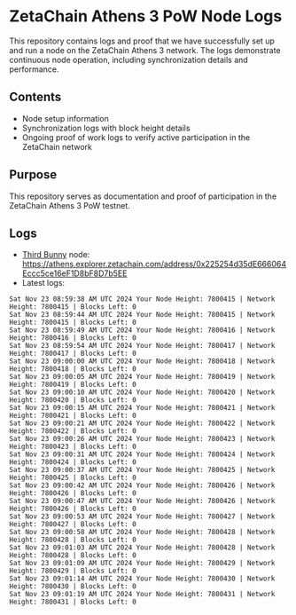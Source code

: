 # ZetaChain Athens 3 PoW Node Logs
This repository contains logs and proof that we have successfully set up and run a node on the ZetaChain Athens 3 network. The logs demonstrate continuous node operation, including synchronization details and performance.

## Contents
- Node setup information
- Synchronization logs with block height details
- Ongoing proof of work logs to verify active participation in the ZetaChain network

## Purpose
This repository serves as documentation and proof of participation in the ZetaChain Athens 3 PoW testnet.

## Logs

- [Third Bunny](https://thirdbunny.xyz/) node: https://athens.explorer.zetachain.com/address/0x225254d35dE666064Eccc5ce16eF1D8bF8D7b5EE
- Latest logs:
```
Sat Nov 23 08:59:38 AM UTC 2024 Your Node Height: 7800415 | Network Height: 7800415 | Blocks Left: 0
Sat Nov 23 08:59:44 AM UTC 2024 Your Node Height: 7800415 | Network Height: 7800415 | Blocks Left: 0
Sat Nov 23 08:59:49 AM UTC 2024 Your Node Height: 7800416 | Network Height: 7800416 | Blocks Left: 0
Sat Nov 23 08:59:54 AM UTC 2024 Your Node Height: 7800417 | Network Height: 7800417 | Blocks Left: 0
Sat Nov 23 09:00:00 AM UTC 2024 Your Node Height: 7800418 | Network Height: 7800418 | Blocks Left: 0
Sat Nov 23 09:00:05 AM UTC 2024 Your Node Height: 7800419 | Network Height: 7800419 | Blocks Left: 0
Sat Nov 23 09:00:10 AM UTC 2024 Your Node Height: 7800420 | Network Height: 7800420 | Blocks Left: 0
Sat Nov 23 09:00:15 AM UTC 2024 Your Node Height: 7800421 | Network Height: 7800421 | Blocks Left: 0
Sat Nov 23 09:00:21 AM UTC 2024 Your Node Height: 7800422 | Network Height: 7800422 | Blocks Left: 0
Sat Nov 23 09:00:26 AM UTC 2024 Your Node Height: 7800423 | Network Height: 7800423 | Blocks Left: 0
Sat Nov 23 09:00:31 AM UTC 2024 Your Node Height: 7800424 | Network Height: 7800424 | Blocks Left: 0
Sat Nov 23 09:00:37 AM UTC 2024 Your Node Height: 7800425 | Network Height: 7800425 | Blocks Left: 0
Sat Nov 23 09:00:42 AM UTC 2024 Your Node Height: 7800426 | Network Height: 7800426 | Blocks Left: 0
Sat Nov 23 09:00:47 AM UTC 2024 Your Node Height: 7800426 | Network Height: 7800426 | Blocks Left: 0
Sat Nov 23 09:00:53 AM UTC 2024 Your Node Height: 7800427 | Network Height: 7800427 | Blocks Left: 0
Sat Nov 23 09:00:58 AM UTC 2024 Your Node Height: 7800428 | Network Height: 7800428 | Blocks Left: 0
Sat Nov 23 09:01:03 AM UTC 2024 Your Node Height: 7800428 | Network Height: 7800428 | Blocks Left: 0
Sat Nov 23 09:01:09 AM UTC 2024 Your Node Height: 7800429 | Network Height: 7800429 | Blocks Left: 0
Sat Nov 23 09:01:14 AM UTC 2024 Your Node Height: 7800430 | Network Height: 7800430 | Blocks Left: 0
Sat Nov 23 09:01:19 AM UTC 2024 Your Node Height: 7800431 | Network Height: 7800431 | Blocks Left: 0
```
